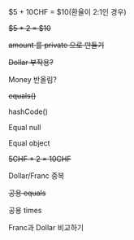 $5 + 10CHF = $10(환율이 2:1인 경우)

~~$5 * 2 = $10~~

~~amount 를 private 으로 만들기~~

~~Dollar 부작용?~~

Money 반올림?

~~equals()~~

hashCode()

Equal null

Equal object

~~5CHF * 2 = 10CHF~~

Dollar/Franc 중복

~~공용 equals~~

공용 times

Franc과 Dollar 비교하기

